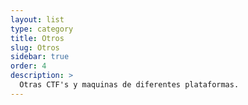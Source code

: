 ```yaml
---
layout: list
type: category
title: Otros
slug: Otros
sidebar: true
order: 4
description: >
  Otras CTF's y maquinas de diferentes plataformas.
---
```

